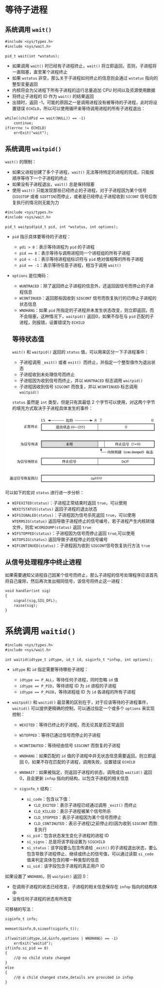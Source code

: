 # 等待子进程

## 系统调用 `wait()`

```
#include <sys/types.h>
#include <sys/wait.h>

pid_t wait(int *wstatus);
```

- 如果调用 `wait()`  时已经有子进程终止，`wait()` 将立即返回，否则，子进程将一直阻塞，直至某个进程终止
- 如果 `wstatus` 非空，那么关于子进程如何终止的信息则会通过 `wstatus` 指向的整型变量返回
- 内核将会为父进程下所有子进程的运行总量追加 CPU 时间以及资源使用数据
- 将终止子进程的  ID 作为 `wait()` 的结果返回
- 出错时，返回 -1，可能的原因之一是调用进程没有被等待的子进程，此时将设置错误 `ECHILD`，所以可以使用循环来等待调用进程的所有子进程退出：

````
while((childPid == wait(NULL)) == -1)
	continue;
if(errno != ECHILD)
	errExit("wait");
````

## 系统调用 `waitpid()`

`wait()` 的限制：

- 如果父进程创建了多个子进程，`wait()` 无法等待特定的进程的完成，只能按顺序等待下一个子进程的终止
- 如果没有子进程退出，`wait()` 总是保持阻塞
- 使用 `wait()` 只能发现那些已经终止的子进程，对于子进程因为某个信号(`SIGSTOP` 或者 `SIDTTIN`)而停止，或者是已经停止子进程收到 `SICONT` 信号后恢复执行的情况则无能为力

```
#include <sys/types.h>
#include <sys/wait.h>

pid_t waitpid(pid_t pid, int *wstatus, int options);
```

- `pid` 指示具体要等待的子进程：

  - `pdi > 0`：表示等待进程为 `pid` 的子进程
  - `pid == 0`：表示等待与调用进程同一个进程组的所有子进程
  - `pid < -1`：表示等待进程组标识符与 `pid` 绝对值相等的所有子进程
  - `pid == -1`：表示等待任意子进程，相当于调用 `wait()`

- `options` 是位掩码：

  - `WUNTRACED`：除了返回终止子进程的信息外，还返回因信号而停止的子进程信息
  - `WCONTINUED`：返回那些因收到 `SIGCONT` 信号而恢复执行的已停止子进程的状态信息
  - `WNOHANG`：如果 `pid` 所指定的子进程并未发生状态改变，则立即返回，而不会阻塞，这种情况下，`waitpid()`  返回0，如果不存在与 `pid`  匹配的子进程，则报错，设置错误为 `ECHILD`

  ## 等待状态值

  `wait()` 和 `waitpid()` 返回的  `status`  值，可以用来区分一下子进程事件：

  - 子进程调用 `_exit()`  或者 `exit() `而终止，并指定一个整型值作为退出状态
  - 子进程收到未处理信号而终止
  - 子进程因为收到信号而终止，并以 `WUNTRACED` 标志调用 `waitpid()`
  - 子进程因收到信号 `SIGCONT` 而恢复，并以  `WCONTINUED` 标志调用 `waitpid()`

  `status` 虽然是 `int` 类型，但是只有其最低 2 个字节可以使用，对这两个字节的填充方式取决于子进程具体发生的事件：

![](./img/wait_status.png)

可以如下的宏对 `status`  进行进一步分析：

- `WIFEXITED(status)`：子进程正常结束时返回 `true`，可以使用 `WEXITSTATUS(status)` 返回子进程的退出状态
- `WIFSIGNALED(status)`：子进程因为信号杀死返回 `true`，可以使用 `WTERMSIG(status)` 返回导致子进程终止的信号编号，若子进程产生内核转储文件，则宏 `WCOREDUMP(status)` 返回 `true`
- `WIFSTOPPED(status)`：子进程因为信号而停止返回 `true`,可以使用 `WSTOPSIG(status)` 返回导致子进程停止的信号编号
- `WIFCONTINUED(status)`：子进程因为收到 `SIGCONT`信号恢复执行方法 `true`

## 从信号处理程序中终止进程

如果需要通知父进程自己因某个信号而终止，那么子进程的信号处理程序应该首先将自己废除，然后再次发出相同信号，该信号将终止这一进程：

```
void handler(int sig)
{
	signal(sig,SIG_DFL);
	raise(sig);
}
```

# 系统调用 `waitid()`

```
#include <sys/types.h>
#include <sys/wait.h>

int waitid(idtype_t idtype, id_t id, siginfo_t *infop, int options);
```

- `idtype` 和 `id` 指定需要等待哪些子进程：

  - `idtype == P_ALL`，等待任何子进程，同时忽略 `id` 值
  - `idtype == P_PID`，等待进程 ID 为 `id` 进程的子进程
  - `idtype == P_PGID`，等待进程组 ID 为 `id` 各进程的所有子进程

- `waitpid()` 和 `waitid()` 最显著的区别在于，对于应该等待的子进程事件，`waitid()` 可以提供更精确的控制，可以通过指定一个或多个 `options` 来实现控制：

  - `WEXITED`：等待已终止的子进程，而无论其是否正常返回

  - `WSTOPPED`：等待已通过信号而停止的子进程

  - `WCONTINUTED`：等待经由信号 `SIGCONT` 而恢复的子进程

  - `WNOHANG`：如果匹配的 `id` 值的子进程中并无状态信息需要返回，则立即返回 0，如果不存在匹配的子进程，调用失败，设置错误 `ECHILD`

  - `WNOWAIT`：如果被指定，则返回子进程的状态，调用成功 `waitid()` 返回0，且会更新  `infop` 指向的结构，以包含子进程的相关信息

  - `siginfo_t` 结构：

    - `si_code`：包含以下值：
      - `CLD_EXITED`：表示子进程已经通过调用 `_exit()` 而终止
      - `CLD_KILLED`：表示子进程被某个信号所杀
      - `CLD_STOPPED`：表示子进程因为某个信号而停止
      - `CLD_CONTINUTED`：表示子进程(之前停止的)因为收到 `SIGCONT` 而恢复执行
    - `si_pid`：包含状态发生变化子进程的进程 ID
    - `si_signo`：总是将该字段设置为 `SIGCHILD`
    - `si_status`：该字段要么包含传递给 `_exit()` 的子进程退出状态，要么包含导致子进程停止、继续或终止的信号值，可以通过读取 `si_code`  值来判定具体包含的哪一种类型的信息
    - `si_uid`：该字段包含子进程的真正用户 ID

    

如果设置了 `WNOHANG`，则 `waitpid()` 返回 0：

- 在调用子进程的状态已经改变，子进程的相关信息保存在 `infop` 指向的结构体中
- 没有任何子进程的状态有所改变

可移植的写法：

```
siginfo_t info;

memset(&info,0,sizeof(siginfo_t));

if(waitid(idtype,id,&info,opetions | WNOHANG) == -1)
	errExit("waitid");
if(info.si_pid == 0)
{
	//@ no child state changed
}
else
{
	//@ a child changed state,details are provided in infop
}
```

















